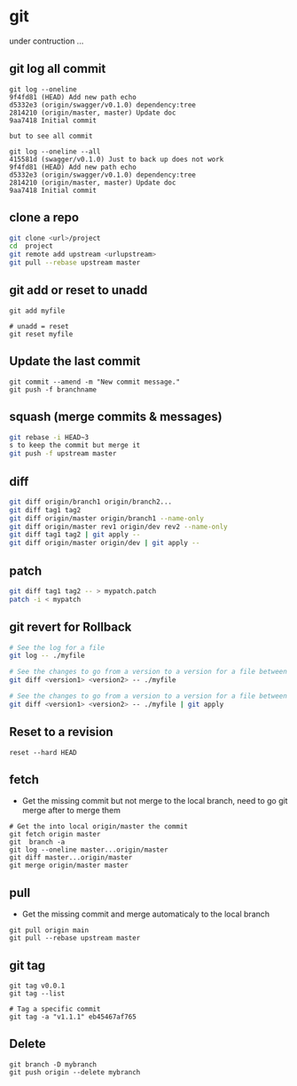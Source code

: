 # git

under contruction ...

## git log all commit
```
git log --oneline
9f4fd81 (HEAD) Add new path echo
d5332e3 (origin/swagger/v0.1.0) dependency:tree
2814210 (origin/master, master) Update doc
9aa7418 Initial commit

but to see all commit

git log --oneline --all
415581d (swagger/v0.1.0) Just to back up does not work
9f4fd81 (HEAD) Add new path echo
d5332e3 (origin/swagger/v0.1.0) dependency:tree
2814210 (origin/master, master) Update doc
9aa7418 Initial commit
```

## clone a repo
```bash
git clone <url>/project
cd  project
git remote add upstream <urlupstream>
git pull --rebase upstream master
```

## git add or reset to unadd
```
git add myfile

# unadd = reset
git reset myfile
```

## Update the last commit
```
git commit --amend -m "New commit message."
git push -f branchname
```

## squash (merge commits & messages)

```bash
git rebase -i HEAD~3
s to keep the commit but merge it
git push -f upstream master
```

## diff

```bash
git diff origin/branch1 origin/branch2...
git diff tag1 tag2 
git diff origin/master origin/branch1 --name-only
git diff origin/master rev1 origin/dev rev2 --name-only
git diff tag1 tag2 | git apply --
git diff origin/master origin/dev | git apply --

```

## patch
```bash
git diff tag1 tag2 -- > mypatch.patch
patch -i < mypatch
```

## git revert for Rollback
```bash
# See the log for a file
git log -- ./myfile

# See the changes to go from a version to a version for a file between 2 versions
git diff <version1> <version2> -- ./myfile

# See the changes to go from a version to a version for a file between 2 versions and apply it
git diff <version1> <version2> -- ./myfile | git apply
```

## Reset to a revision
```
reset --hard HEAD
```


## fetch
* Get the missing commit but not merge to the local branch, need to go git merge after to merge them
```
# Get the into local origin/master the commit
git fetch origin master
git  branch -a
git log --oneline master...origin/master
git diff master...origin/master
git merge origin/master master
```

## pull
* Get the missing commit and merge automaticaly to the local branch
```
git pull origin main
git pull --rebase upstream master
```

## git tag
```
git tag v0.0.1
git tag --list

# Tag a specific commit
git tag -a "v1.1.1" eb45467af765
```

## Delete
```
git branch -D mybranch
git push origin --delete mybranch
```

